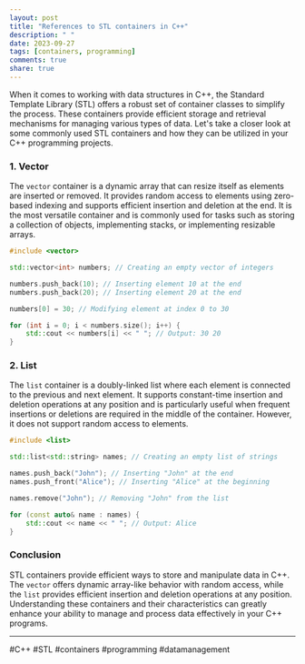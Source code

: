 ```yaml
---
layout: post
title: "References to STL containers in C++"
description: " "
date: 2023-09-27
tags: [containers, programming]
comments: true
share: true
---
```


When it comes to working with data structures in C++, the Standard Template Library (STL) offers a robust set of container classes to simplify the process. These containers provide efficient storage and retrieval mechanisms for managing various types of data. Let's take a closer look at some commonly used STL containers and how they can be utilized in your C++ programming projects.

### 1. Vector

The `vector` container is a dynamic array that can resize itself as elements are inserted or removed. It provides random access to elements using zero-based indexing and supports efficient insertion and deletion at the end. It is the most versatile container and is commonly used for tasks such as storing a collection of objects, implementing stacks, or implementing resizable arrays.

```cpp
#include <vector>

std::vector<int> numbers; // Creating an empty vector of integers

numbers.push_back(10); // Inserting element 10 at the end
numbers.push_back(20); // Inserting element 20 at the end

numbers[0] = 30; // Modifying element at index 0 to 30

for (int i = 0; i < numbers.size(); i++) {
    std::cout << numbers[i] << " "; // Output: 30 20
}
```

### 2. List

The `list` container is a doubly-linked list where each element is connected to the previous and next element. It supports constant-time insertion and deletion operations at any position and is particularly useful when frequent insertions or deletions are required in the middle of the container. However, it does not support random access to elements.

```cpp
#include <list>

std::list<std::string> names; // Creating an empty list of strings

names.push_back("John"); // Inserting "John" at the end
names.push_front("Alice"); // Inserting "Alice" at the beginning

names.remove("John"); // Removing "John" from the list

for (const auto& name : names) {
    std::cout << name << " "; // Output: Alice
}
```

### Conclusion

STL containers provide efficient ways to store and manipulate data in C++. The `vector` offers dynamic array-like behavior with random access, while the `list` provides efficient insertion and deletion operations at any position. Understanding these containers and their characteristics can greatly enhance your ability to manage and process data effectively in your C++ programs.

***

#C++ #STL #containers #programming #datamanagement